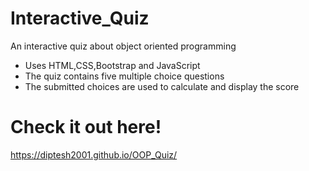 # Interactive_Quiz
An interactive quiz about object oriented programming
- Uses HTML,CSS,Bootstrap and JavaScript
- The quiz contains five multiple choice questions
- The submitted choices are used to calculate and display the score

# Check it out here!
https://diptesh2001.github.io/OOP_Quiz/